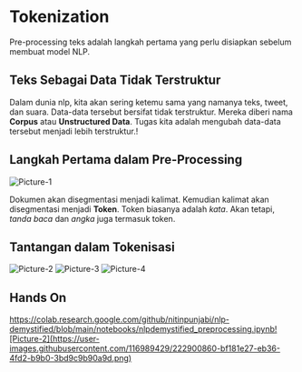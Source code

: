# Tokenization

<p> Pre-processing teks adalah langkah pertama yang perlu disiapkan sebelum membuat model NLP.

## Teks Sebagai Data Tidak Terstruktur
Dalam dunia nlp, kita akan sering ketemu sama yang namanya teks, tweet, dan suara. Data-data tersebut bersifat tidak terstruktur. Mereka diberi nama **Corpus** atau **Unstructured Data**. Tugas kita adalah mengubah data-data tersebut menjadi lebih terstruktur.!

## Langkah Pertama dalam Pre-Processing
![Picture-1](https://user-images.githubusercontent.com/116989429/222900901-1f175776-0cc1-4061-ace1-838795bb293f.png)

Dokumen akan disegmentasi menjadi kalimat. Kemudian kalimat akan disegmentasi menjadi **Token**. Token biasanya adalah _kata_. Akan tetapi, _tanda baca_ dan _angka_ juga termasuk token.

## Tantangan dalam Tokenisasi
![Picture-2](https://user-images.githubusercontent.com/116989429/222900908-9895c851-2429-4b4f-9526-371bdb9497a0.png)
![Picture-3](https://user-images.githubusercontent.com/116989429/222900911-18bcd03b-eca6-4ead-a24f-391c4d7a3077.png)
![Picture-4](https://user-images.githubusercontent.com/116989429/222900914-cdbd4b63-b799-45bd-8b9e-5e48a050618d.png)


## Hands On
https://colab.research.google.com/github/nitinpunjabi/nlp-demystified/blob/main/notebooks/nlpdemystified_preprocessing.ipynb![Picture-2](https://user-images.githubusercontent.com/116989429/222900860-bf181e27-eb36-4fd2-b9b0-3bd9c9b90a9d.png)


